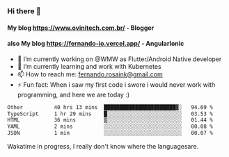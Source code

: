 ### Hi there 👋

#### My blog https://www.ovinitech.com.br/ - Blogger
#### also My blog https://fernando-io.vercel.app/ - AngularIonic

- 🔭 I’m currently working on @WMW as Flutter/Android Native developer
- 🌱 I’m currently learning and work with Kubernetes
- 📫 How to reach me: fernando.rosaink@gmail.com 
- ⚡ Fun fact: When i saw my first code i swore i would never work with programming, and here we are today :)

<!--START_SECTION:waka-->

```txt
Other          40 hrs 13 mins  ███████████████████████▓░   94.69 %
TypeScript     1 hr 29 mins    █░░░░░░░░░░░░░░░░░░░░░░░░   03.53 %
HTML           36 mins         ▒░░░░░░░░░░░░░░░░░░░░░░░░   01.44 %
YAML           2 mins          ░░░░░░░░░░░░░░░░░░░░░░░░░   00.08 %
JSON           1 min           ░░░░░░░░░░░░░░░░░░░░░░░░░   00.07 %
```

<!--END_SECTION:waka-->
Wakatime in progress, I really don't know where the languages ​​are.
